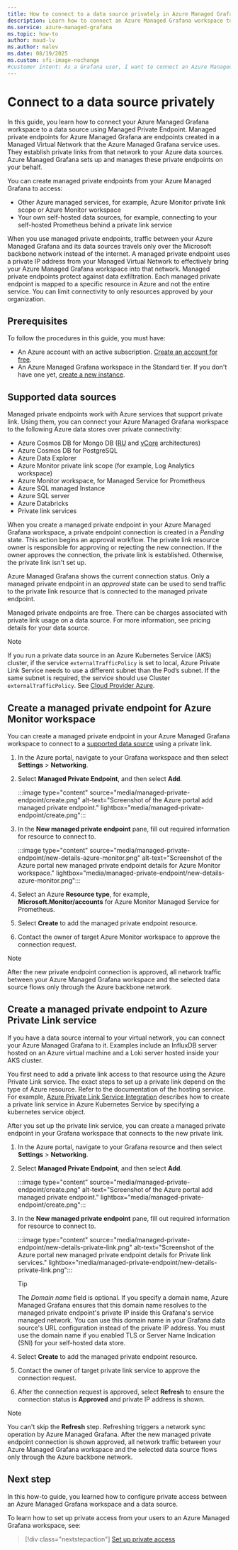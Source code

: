 ```yaml
---
title: How to connect to a data source privately in Azure Managed Grafana
description: Learn how to connect an Azure Managed Grafana workspace to a data source using Managed Private Endpoint.
ms.service: azure-managed-grafana
ms.topic: how-to
author: maud-lv
ms.author: malev
ms.date: 08/19/2025
ms.custom: sfi-image-nochange
#customer intent: As a Grafana user, I want to connect an Azure Managed Grafana workspace a data source using Managed Private Endpoint, so that the traffic stays on the Azure network instead of the internet.
--- 
```


# Connect to a data source privately

In this guide, you learn how to connect your Azure Managed Grafana workspace to a data source using Managed Private Endpoint. Managed private endpoints for Azure Managed Grafana are endpoints created in a Managed Virtual Network that the Azure Managed Grafana service uses. They establish private links from that network to your Azure data sources. Azure Managed Grafana sets up and manages these private endpoints on your behalf.

You can create managed private endpoints from your Azure Managed Grafana to access:

- Other Azure managed services, for example, Azure Monitor private link scope or Azure Monitor workspace
- Your own self-hosted data sources, for example, connecting to your self-hosted Prometheus behind a private link service

When you use managed private endpoints, traffic between your Azure Managed Grafana and its data sources travels only over the Microsoft backbone network instead of the internet. A managed private endpoint uses a private IP address from your Managed Virtual Network to effectively bring your Azure Managed Grafana workspace into that network. Managed private endpoints protect against data exfiltration. Each managed private endpoint is mapped to a specific resource in Azure and not the entire service. You can limit connectivity to only resources approved by your organization.

## Prerequisites

To follow the procedures in this guide, you must have:

- An Azure account with an active subscription. [Create an account for free](https://azure.microsoft.com/free).
- An Azure Managed Grafana workspace in the Standard tier. If you don't have one yet, [create a new instance](quickstart-managed-grafana-portal.md).

## Supported data sources

Managed private endpoints work with Azure services that support private link. Using them, you can connect your Azure Managed Grafana workspace to the following Azure data stores over private connectivity:

- Azure Cosmos DB for Mongo DB ([RU](/azure/cosmos-db/mongodb/introduction#request-unit-ru-architecture) and [vCore](/azure/cosmos-db/mongodb/introduction#vcore-architecture-recommended) architectures)
- Azure Cosmos DB for PostgreSQL
- Azure Data Explorer
- Azure Monitor private link scope (for example, Log Analytics workspace)
- Azure Monitor workspace, for Managed Service for Prometheus
- Azure SQL managed Instance
- Azure SQL server
- Azure Databricks
- Private link services

When you create a managed private endpoint in your Azure Managed Grafana workspace, a private endpoint connection is created in a *Pending* state. This action begins an approval workflow. The private link resource owner is responsible for approving or rejecting the new connection. If the owner approves the connection, the private link is established. Otherwise, the private link isn't set up.

Azure Managed Grafana shows the current connection status. Only a managed private endpoint in an *approved* state can be used to send traffic to the private link resource that is connected to the managed private endpoint.

Managed private endpoints are free. There can be charges associated with private link usage on a data source. For more information, see pricing details for your data source.

> [!NOTE]
> If you run a private data source in an Azure Kubernetes Service (AKS) cluster, if the service `externalTrafficPolicy` is set to local, Azure Private Link Service needs to use a different subnet than the Pod’s subnet. If the same subnet is required, the service should use Cluster `externalTrafficPolicy`. See [Cloud Provider Azure](https://cloud-provider-azure.sigs.k8s.io/topics/pls-integration/#restrictions).

## Create a managed private endpoint for Azure Monitor workspace

You can create a managed private endpoint in your Azure Managed Grafana workspace to connect to a [supported data source](#supported-data-sources) using a private link.

1. In the Azure portal, navigate to your Grafana workspace and then select **Settings** > **Networking**.
1. Select **Managed Private Endpoint**, and then select **Add**.

   :::image type="content" source="media/managed-private-endpoint/create.png" alt-text="Screenshot of the Azure portal add managed private endpoint." lightbox="media/managed-private-endpoint/create.png":::

1. In the **New managed private endpoint** pane, fill out required information for resource to connect to.

   :::image type="content" source="media/managed-private-endpoint/new-details-azure-monitor.png" alt-text="Screenshot of the Azure portal new managed private endpoint details for Azure Monitor workspace." lightbox="media/managed-private-endpoint/new-details-azure-monitor.png":::

1. Select an Azure **Resource type**, for example, **Microsoft.Monitor/accounts** for Azure Monitor Managed Service for Prometheus.
1. Select **Create** to add the managed private endpoint resource.
1. Contact the owner of target Azure Monitor workspace to approve the connection request.

> [!NOTE]
> After the new private endpoint connection is approved, all network traffic between your Azure Managed Grafana workspace and the selected data source flows only through the Azure backbone network.

## Create a managed private endpoint to Azure Private Link service

If you have a data source internal to your virtual network, you can connect your Azure Managed Grafana to it. Examples include an InfluxDB server hosted on an Azure virtual machine and a Loki server hosted inside your AKS cluster.

You first need to add a private link access to that resource using the Azure Private Link service. The exact steps to set up a private link depend on the type of Azure resource. Refer to the documentation of the hosting service. For example, [Azure Private Link Service Integration](https://cloud-provider-azure.sigs.k8s.io/topics/pls-integration/) describes how to create a private link service in Azure Kubernetes Service by specifying a kubernetes service object.

After you set up the private link service, you can create a managed private endpoint in your Grafana workspace that connects to the new private link.

1. In the Azure portal, navigate to your Grafana resource and then select **Settings** > **Networking**.
1. Select **Managed Private Endpoint**, and then select **Add**.

   :::image type="content" source="media/managed-private-endpoint/create.png" alt-text="Screenshot of the Azure portal add managed private endpoint." lightbox="media/managed-private-endpoint/create.png":::

1. In the **New managed private endpoint** pane, fill out required information for resource to connect to.

   :::image type="content" source="media/managed-private-endpoint/new-details-private-link.png" alt-text="Screenshot of the Azure portal new managed private endpoint details for Private link services." lightbox="media/managed-private-endpoint/new-details-private-link.png":::

   > [!TIP]
   > The *Domain name* field is optional. If you specify a domain name, Azure Managed Grafana ensures that this domain name resolves to the managed private endpoint's private IP inside this Grafana's service managed network. You can use this domain name in your Grafana data source's URL configuration instead of the private IP address. You must use the domain name if you enabled TLS or Server Name Indication (SNI) for your self-hosted data store.

1. Select **Create** to add the managed private endpoint resource.
1. Contact the owner of target private link service to approve the connection request.
1. After the connection request is approved, select **Refresh** to ensure the connection status is **Approved** and private IP address is shown.

> [!NOTE]
> You can't skip the **Refresh** step. Refreshing triggers a network sync operation by Azure Managed Grafana. After the new managed private endpoint connection is shown approved, all network traffic between your Azure Managed Grafana workspace and the selected data source flows only through the Azure backbone network.

## Next step

In this how-to guide, you learned how to configure private access between an Azure Managed Grafana workspace and a data source.

To learn how to set up private access from your users to an Azure Managed Grafana workspace, see:

> [!div class="nextstepaction"]
> [Set up private access](how-to-set-up-private-access.md)
